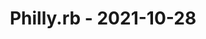 ---
layout: post
title: Philly.rb - 2021-10-28
datetime: '2021-10-28T17:00:00-04:00'
name: Philly.rb
external_url: https://www.meetup.com/Phillyrb/events/281595460/
online_event: true
year_month: 2021-10
---